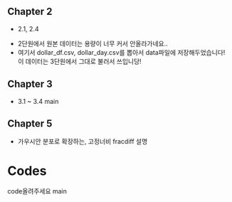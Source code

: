 
## Chapter 2
- 2.1, 2.4
* 2단원에서 원본 데이터는 용량이 너무 커서 안올라가네요.. 
* 여기서 dollar_df.csv, dollar_day.csv를 뽑아서 data파일에 저장해두었습니다! 이 데이터는 3단원에서 그대로 불러서 쓰입니당!

## Chapter 3
- 3.1 ~ 3.4
 main
## Chapter 5
- 가우시안 분포로 확장하는, 고정너비 fracdiff 설명
# Codes
code올려주세요 
 main
